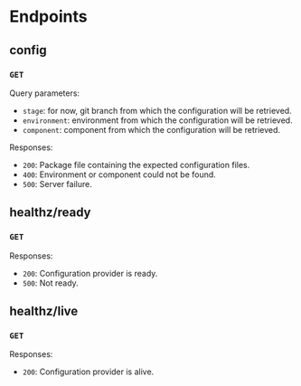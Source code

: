 # Endpoints

## config

### `GET`

Query parameters:

* `stage`: for now, git branch from which the configuration will be retrieved.
* `environment`: environment from which the configuration will be retrieved.
* `component`: component from which the configuration will be retrieved.

Responses:

* `200`: Package file containing the expected configuration files.
* `400`: Environment or component could not be found.
* `500`: Server failure.

## healthz/ready

### `GET`

Responses:

* `200`: Configuration provider is ready.
* `500`: Not ready.

## healthz/live

### `GET`

Responses:

* `200`: Configuration provider is alive.